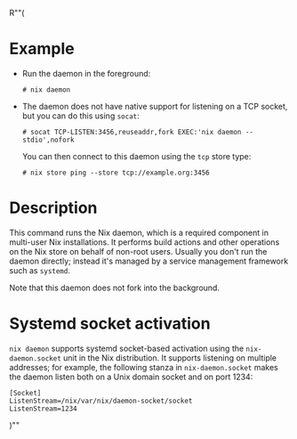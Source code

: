 R""(

# Example

* Run the daemon in the foreground:

  ```console
  # nix daemon
  ```

* The daemon does not have native support for listening on a TCP
  socket, but you can do this using `socat`:

  ```console
  # socat TCP-LISTEN:3456,reuseaddr,fork EXEC:'nix daemon --stdio',nofork
  ```

  You can then connect to this daemon using the `tcp` store type:

  ```console
  # nix store ping --store tcp://example.org:3456
  ```

# Description

This command runs the Nix daemon, which is a required component in
multi-user Nix installations. It performs build actions and other
operations on the Nix store on behalf of non-root users. Usually you
don't run the daemon directly; instead it's managed by a service
management framework such as `systemd`.

Note that this daemon does not fork into the background.

# Systemd socket activation

`nix daemon` supports systemd socket-based activation using the
`nix-daemon.socket` unit in the Nix distribution. It supports
listening on multiple addresses; for example, the following stanza in
`nix-daemon.socket` makes the daemon listen both on a Unix domain
socket and on port 1234:

```
[Socket]
ListenStream=/nix/var/nix/daemon-socket/socket
ListenStream=1234
```

)""
